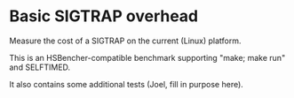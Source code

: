 
Basic SIGTRAP overhead
======================

Measure the cost of a SIGTRAP on the current (Linux) platform.

This is an HSBencher-compatible benchmark supporting "make; make run"
and SELFTIMED.

It also contains some additional tests (Joel, fill in purpose here).
